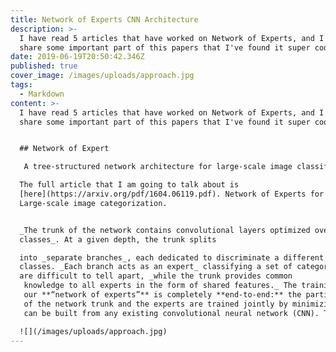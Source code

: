 ```yaml
---
title: Network of Experts CNN Architecture
description: >-
  I have read 5 articles that have worked on Network of Experts, and I want to
  share some important part of this papers that I've found it super cool.
date: 2019-06-19T20:50:42.346Z
published: true
cover_image: /images/uploads/approach.jpg
tags:
  - Markdown
content: >-
  I have read 5 articles that have worked on Network of Experts, and I want to
  share some important part of this papers that I've found it super cool. 


  ## Network of Expert

   A tree-structured network architecture for large-scale image classification that can classify most similar and confusing classes in high accuracy.

  The full article that I am going to talk about is
  [here](https://arxiv.org/pdf/1604.06119.pdf). Network of Experts for
  Large-scale image categorization.


  _The trunk of the network contains convolutional layers optimized over all
  classes_. At a given depth, the trunk splits

  into _separate branches_, each dedicated to discriminate a different subset of
  classes. _Each branch acts as an expert_ classifying a set of categories that
  are difficult to tell apart, _while the trunk provides common
   knowledge to all experts in the form of shared features._ The training of
   our **“network of experts”** is completely **end-to-end:** the partition of categories into disjoint subsets is learned simultaneously with the parameters
   of the network trunk and the experts are trained jointly by minimizing a single learning objective over all classes. The proposed structure
   can be built from any existing convolutional neural network (CNN). The paper demonstrate its generality by adapting 4 popular CNNs for image categorization into the form of networks of experts. They worked on CIFAR100 and ImageNet. 

  ![](/images/uploads/approach.jpg)
---
```


